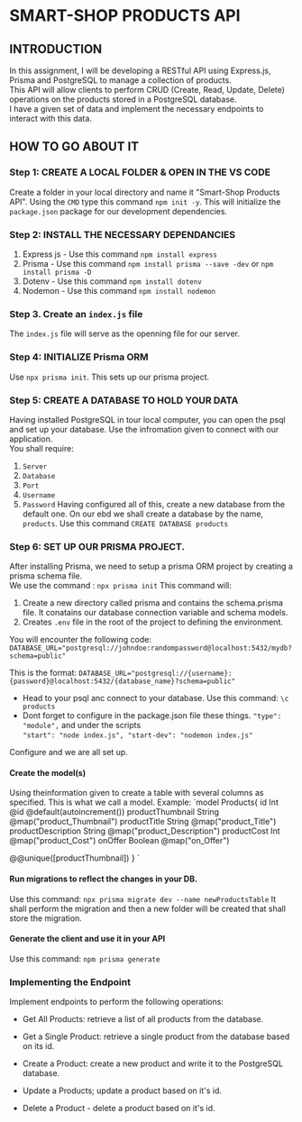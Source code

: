 # SMART-SHOP PRODUCTS API  
## INTRODUCTION  
In this assignment, I will be developing a RESTful API using Express.js, Prisma and PostgreSQL to manage a collection of products.   
This API will allow clients to perform CRUD (Create, Read, Update, Delete) operations on the products stored in a PostgreSQL database.  
I have a given set of data and implement the necessary endpoints to interact with this data.

## HOW TO GO ABOUT IT
### Step 1: CREATE A LOCAL FOLDER & OPEN IN THE VS CODE
Create a folder in your local directory and name it "Smart-Shop Products API". Using the ```CMD``` type this command ``npm init -y``. This will initialize the `package.json` package for our development dependencies.
### Step 2: INSTALL THE NECESSARY DEPENDANCIES
1. Express js - Use this command `npm install express`
2. Prisma - Use this command `npm install prisma --save -dev` or `npm install prisma -D`
3. Dotenv - Use this command `npm install dotenv`
4. Nodemon - Use this command `npm install nodemon`

### Step 3. Create an ```index.js``` file
The `index.js` file will serve as the openning file for our server.

### Step 4: INITIALIZE Prisma ORM
Use `npx prisma init`. This sets up our prisma project.

### Step 5: CREATE A DATABASE TO HOLD YOUR DATA
Having installed PostgreSQL in tour local computer, you can open the psql and set up your database. Use the infromation given to connect with our application.  
You shall require: 
1. `Server`
2. `Database`
3. `Port`
4. `Username`
5. `Password`
Having configured all of this, create a new database from the default one. On our ebd we shall create a database by the name, `products`. Use this command `CREATE DATABASE products`

### Step 6: SET UP OUR PRISMA PROJECT.
After installing Prisma, we need to setup a prisma ORM project by creating a prisma schema file.  
We use the command : `npx prisma init`
This command will:
1. Create a new directory called prisma and contains the schema.prisma file. It conatains our database connection variable and schema models.
2. Creates `.env` file in the root of the project to defining the environment.

You will encounter the following code:
`DATABASE_URL="postgresql://johndoe:randompassword@localhost:5432/mydb?schema=public"`

This is the format:
`DATABASE_URL="postgresql://{username}:{password}@localhost:5432/{database_name}?schema=public"`

- Head to your psql anc connect to your database. Use this command: `\c products`
- Dont forget to configure in the package.json file these things.
`"type": "module",` and under the scripts   
`"start": "node index.js",
 "start-dev": "nodemon index.js"
 `

Configure and we are all set up.


#### Create the model(s)
Using theinformation given to create a table with several columns as specified. This is what we call a model.
Example: 
`model Products{
  id Int @id @default(autoincrement())
  productThumbnail String @map("product_Thumbnail")
  productTitle String @map("product_Title")
  productDescription String @map("product_Description")
  productCost Int @map("product_Cost")
  onOffer Boolean @map("on_Offer")

  @@unique([productThumbnail])
}
`
#### Run migrations to reflect the changes in your DB.
Use this command:
`npx prisma migrate dev --name newProductsTable`
It shall perform the migration and then a new folder will be created that shall store the migration.

#### Generate the client and use it in your API
Use this command:
`npm prisma generate`

### Implementing the Endpoint
Implement endpoints to perform the following operations:
- Get All Products: retrieve a list of all products from the database.

- Get a Single Product: retrieve a single product from the database based on its id.

- Create a Product: create a new product and write it to the PostgreSQL database.

- Update a Products; update a product based on it's id.

- Delete a Product - delete a product based on it's id.